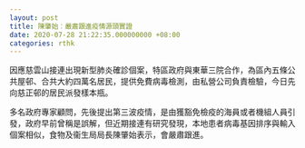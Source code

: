 ```yaml
---
layout: post
title: 陳肇始︰嚴肅跟進疫情源頭實證
date: 2020-07-28 21:22:35.000000000 +08:00
categories: rthk
---
```


因應慈雲山接連出現新型肺炎確診個案，特區政府與東華三院合作，為區內五條公共屋邨、合共大約四萬名居民，提供免費病毒檢測，由私營公司負責檢驗，今日先向慈正邨的居民派發樣本瓶。

多名政府專家顧問，先後提出第三波疫情，是由獲豁免檢疫的海員或者機組人員引發，政府早前曾稱是誤解，但近期接連有研究發現，本地患者病毒基因排序與輸入個案相似，食物及衞生局局長陳肇始表示，會嚴肅跟進。

